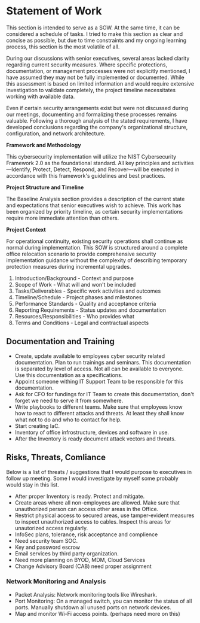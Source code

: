 # Statement of Work

This section is intended to serve as a SOW. At the same time, it can be considered a schedule of tasks. I tried to make this section as clear and concise as possible, but due to time constraints and my ongoing learning process, this section is the most volatile of all.

During our discussions with senior executives, several areas lacked clarity regarding current security measures. Where specific protections, documentation, or management processes were not explicitly mentioned, I have assumed they may not be fully implemented or documented. While this assessment is based on limited information and would require extensive investigation to validate completely, the project timeline necessitates working with available data.

Even if certain security arrangements exist but were not discussed during our meetings, documenting and formalizing these processes remains valuable. Following a thorough analysis of the stated requirements, I have developed conclusions regarding the company's organizational structure, configuration, and network architecture.

**Framework and Methodology**

This cybersecurity implementation will utilize the NIST Cybersecurity Framework 2.0 as the foundational standard. All key principles and activities—Identify, Protect, Detect, Respond, and Recover—will be executed in accordance with this framework's guidelines and best practices.

**Project Structure and Timeline**

The Baseline Analysis section provides a description of the current state and expectations that senior executives wish to achieve. This work has been organized by priority timeline, as certain security implementations require more immediate attention than others.

**Project Context**

For operational continuity, existing security operations shall continue as normal during implementation. This SOW is structured around a complete office relocation scenario to provide comprehensive security implementation guidance without the complexity of describing temporary protection measures during incremental upgrades.


1. Introduction/Background - Context and purpose
2. Scope of Work - What will and won't be included
3. Tasks/Deliverables - Specific work activities and outcomes
4. Timeline/Schedule - Project phases and milestones
5. Performance Standards - Quality and acceptance criteria
6. Reporting Requirements - Status updates and documentation
7. Resources/Responsibilities - Who provides what
8. Terms and Conditions - Legal and contractual aspects

## Documentation and Training

 - Create, update available to employees cyber security related documentation. Plan to run trainings and seminars. This documentation is separated by level of access. Not all can be available to everyone. Use this documentation as a specifications.
- Appoint someone withing IT Support Team to be responsible for this documentation. 
- Ask for CFO for fundings for IT Team to create this documentation, don't forget we need to serve it from somewhere.
- Write playbooks to different teams. Make sure that employees know how to react to different attacks and threats. At least they shall know what not to do and who to contact for help.
- Start creating IaC.
- Inventory of office infrostructure, devices and software in use.
- After the Inventory is ready document attack vectors and threats.

## Risks, Threats, Comliance

Below is a list of threats / suggestions that I would purpose to executives in follow up meeting. Some I would investigate by myself some probably would stay in this list.

- After proper Inventory is ready. Protect and mitigate.
- Create areas where all non-employees are allowed. Make sure that unauthorized person can access other areas in the Office.
- Restrict physical access to secured areas, use tamper-evident measures to inspect unauthorized access to cables. Inspect this areas for unautorized access regularly.
- InfoSec plans, tolerance, risk acceptance and complience
- Need security team SOC.
- Key and password escrow
- Email services by third party organization.
- Need more planning on BYOD, MDM, Cloud Services
- Change Advisory Board (CAB) need proper assignment



### Network Monitoring and Analysis

- Packet Analysis: Network monitoring tools like Wireshark.
- Port Monitoring: On a managed switch, you can monitor the status of all ports. Manually shutdown all unused ports on network devices.
- Map and monitor Wi-Fi access points. (perhaps need more on this)


